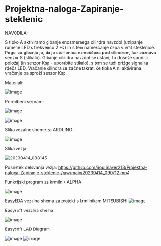 # Projektna-naloga-Zapiranje-steklenic
NAVODILA:
 
S tipko A aktiviramo gibanje enosmernega cilindra navzdol (utripanje rumene LED s frekvenco 2 Hz) in s tem nameščanje čepa v vrat steklenice. Pogoj za gibanje je, da je steklenica nameščena pod cilindrom, kar zaznava senzor S (stikalo). Gibanje cilnidra navzdol se ustavi, ko doseže spodnji položaj (in senzor Ksp - uporabite stikalo), s tem se tudi prižge signalna rdeča LED. Vračanje cilindra se začne takrat, če tipka A ni aktivirana, vračanje pa sproži senzor Ksp. 

Materiali:

![image](https://user-images.githubusercontent.com/129875689/232745157-77f4dae6-2d59-4c85-b342-0e6081ac107b.png)


Priredbeni seznam:

![image](https://user-images.githubusercontent.com/129843209/229748183-a77da325-4b0a-4198-ad22-0b4e79095722.png)


![image](https://user-images.githubusercontent.com/129875689/231120721-005ce30e-a0ff-4db1-bd7c-f3359a2abb65.png)



Slika vezalne sheme za ARDUINO:

![image](https://user-images.githubusercontent.com/129875689/231112327-6bdf97a3-ff73-472f-86dd-a6787201fcde.png)

Slika vezja:

![20230414_083145](https://user-images.githubusercontent.com/129875689/231961937-c5cda19c-c895-4d0d-9d1d-a9adb0434384.jpg)

Posnetek delovanja vezja:
https://github.com/SoulSlayer213/Projektna-naloga-Zapiranje-steklenic-/raw/main/20230414_090712.mp4

Funkcijski program za krmilnik ALPHA

![image](https://user-images.githubusercontent.com/129875689/232751244-56b21810-0160-4527-b571-bd4b5a0cad0d.png)

 EasyEDA vezalna shema za projekt s krmilnikom MITSUBISHI
![image](https://user-images.githubusercontent.com/129875689/232744679-7d8bc22a-ae19-4f5e-9333-e101d208e5db.png)

Easysoft vezalna shema

![image](https://user-images.githubusercontent.com/129875689/232733325-5c5307a2-107b-4ab9-a3cd-b9abbca97012.png)

Easysoft LAD Diagram

![image](https://user-images.githubusercontent.com/129875689/231956586-5e181c3d-98af-430c-b5c1-397a47e12248.png)
![image](https://user-images.githubusercontent.com/129875689/231956871-55b15387-746c-47bd-89eb-a7244f892970.png)
